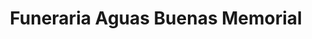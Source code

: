 ---
title: "Funeraria Aguas Buenas Memorial"
url: /aguas-buenas/funeraria-aguas-buenas-memorial/
shop: Bestattungen
---